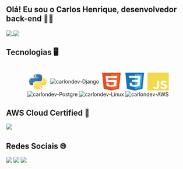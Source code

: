 ## Olá! Eu sou o Carlos Henrique, desenvolvedor back-end 👨‍💻
<div>
<a href="https://github.com/anuraghazra/github-readme-stats">
  <img width="42%" align="center" src="https://github-readme-stats.vercel.app/api?username=carlondev&theme=midnight-purple&show_icons=true"/>
</a>
<a href="https://github.com/anuraghazra/convoychat">
  <img widht="52%" align="center" src="https://github-readme-stats.vercel.app/api/top-langs?username=carlondev&theme=midnight-purple&layout=compact&langs_count=8&card_width=320"/>
</a>
</div>

## Tecnologias 🖥️
<div align="center" style="display: inline_block"><br>
  <img align="center" alt="carlondev-Python" height="50" width="60" src="https://raw.githubusercontent.com/devicons/devicon/master/icons/python/python-original.svg">
  <img align="center" alt="carlondev-Django" height="50" width="60" src="https://cdn.jsdelivr.net/gh/devicons/devicon/icons/django/django-plain-wordmark.svg" />       
  <img align="center" alt="carlondev-HTML" height="50" width="60" src="https://raw.githubusercontent.com/devicons/devicon/master/icons/html5/html5-original.svg">
  <img align="center" alt="carlondev-CSS" height="50" width="60" src="https://raw.githubusercontent.com/devicons/devicon/master/icons/css3/css3-original.svg">
  <img align="center" alt="carlondev-Js" height="50" width="60" src="https://raw.githubusercontent.com/devicons/devicon/master/icons/javascript/javascript-plain.svg">
  <img align="center" alt="carlondev-Postgre" height="50" width="60" src="https://cdn.jsdelivr.net/gh/devicons/devicon/icons/postgresql/postgresql-original.svg" />
  <img align="center" alt="carlondev-Linux" height="50" width="60" src="https://cdn.jsdelivr.net/gh/devicons/devicon/icons/linux/linux-original.svg" />
  <img align="center" alt="carlondev-AWS" height="50" width="60" src="https://cdn.jsdelivr.net/gh/devicons/devicon/icons/amazonwebservices/amazonwebservices-plain-wordmark.svg" />
</div>

## AWS Cloud Certified 🏅
   <a href="https://www.credly.com/badges/0f257f43-e674-49ec-ba43-4a8b775eea96/public_url" target="_blank"><img src="https://img.shields.io/badge/AWS-%23FF9900.svg?style=for-the-badge&logo=amazon-aws&logoColor=white" target="_blank"></a> 

## Redes Sociais 🌐
<div>
  <a href="https://instagram.com/chsp77" target="_blank"><img src="https://img.shields.io/badge/-Instagram-%23E4405F?style=for-the-badge&logo=instagram&logoColor=white" target="_blank"></a>
  <a href = "mailto:xp.henrique@gmail.com"><img src="https://img.shields.io/badge/-Gmail-%23333?style=for-the-badge&logo=gmail&logoColor=white" target="_blank"></a>
  <a href="https://www.linkedin.com/in/carlos-henrique-s-paula" target="_blank"><img src="https://img.shields.io/badge/-LinkedIn-%230077B5?style=for-the-badge&logo=linkedin&logoColor=white" target="_blank"></a> 
</div>

